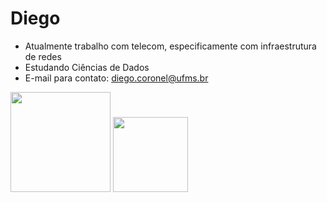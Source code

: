 # Diego
- Atualmente trabalho com telecom, especificamente com infraestrutura de redes
- Estudando Ciências de Dados
- E-mail para contato: diego.coronel@ufms.br

<div>
  <a rfef="https://www.linkedin.com/in/diego-lopes-coronel">
  <img height="160em" src=https://github-readme-stats.vercel.app/api?username=Lord-Developer&show_icons=true&theme=dark&count_private=true"/>
  <img height="120em" src=https://github-readme-stats.vercel.app/api/top-langs/?username=Lord-Developer&layout=compact&langs_count=16&theme=dark"/>
</div>
